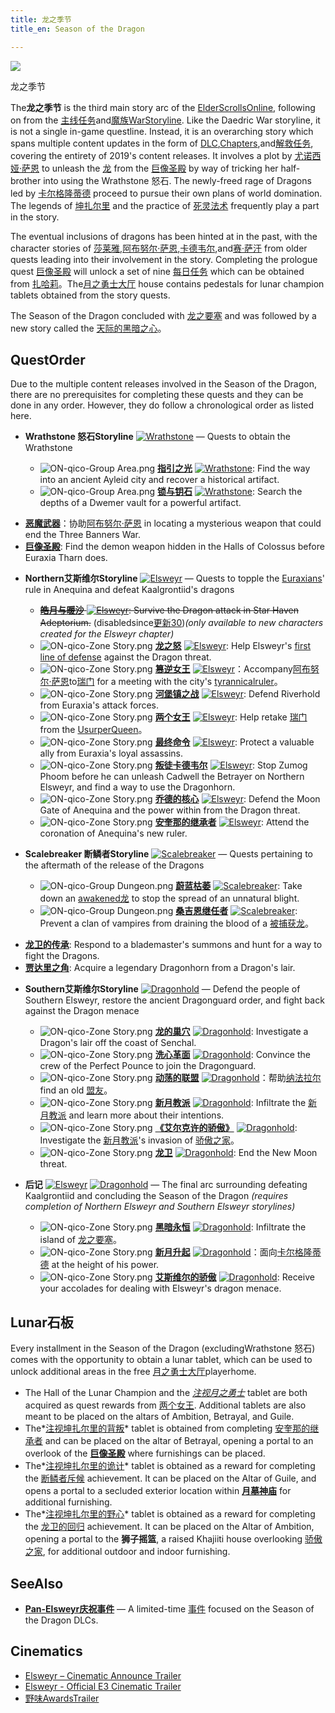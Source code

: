 ```yaml
---
title: 龙之季节
title_en: Season of the Dragon

---
```


![](//images.uesp.net/thumb/5/5b/ON-concept-Season_of_the_Dragon_Boxart.jpg)

<p class="text-gray-500 text-sm text-center">龙之季节</p>

The**龙之季节** is the third main story arc of the [ElderScrollsOnline](/wiki/Online:ESO "ESO"), following on from the
[主线任务](/quest/main-quest "主线任务 (Main Quest)")and[魔族WarStoryline](/quest/daedric-war-storyline "魔族WarStoryline (Daedric War Storyline)").
Like the Daedric War storyline, it is not a single in-game questline. Instead, it is an overarching story which spans
multiple content updates in the form of
[DLC](/wiki/Online:DLC "DLC"),[Chapters](/wiki/Online:Chapters "Chapters"),and[解救任务](/quest/prologue-quests "序幕任务 (Prologue Quests)"),
covering the entirety of 2019's content releases. It involves a plot by
[尤诺西娅·萨恩](/npc/euraxia-tharn "尤诺西娅·萨恩 (Euraxia Tharn)") to unleash the
[龙](/wiki/Online:Dragon "龙 (Dragon)") from the [巨像圣殿](/location/halls-of-colossus "巨像圣殿 (Halls of Colossus)")
by way of tricking her half-brother into using the Wrathstone 怒石. The newly-freed rage of Dragons led by
[卡尔格隆蒂德](/wiki/Online:Kaalgrontiid "卡尔格隆蒂德 (Kaalgrontiid)") proceed to pursue their own plans of world
domination. The legends of [坤扎尔里](/npc/khunzar-ri "坤扎尔里 (Khunzar-ri)") and the practice of
[死灵法术](/wiki/Online:Necromancer "死灵法师 (Necromancer)") frequently play a part in the story.

The eventual inclusions of dragons has been hinted at in the past, with the character stories of
[莎莱雅](/npc/tharayya "莎莱雅 (Tharayya)"),[阿布努尔·萨恩](/npc/abnur-tharn "阿布努尔·萨恩 (Abnur Tharn)"),[卡德韦尔](/npc/cadwell "卡德韦尔 (Cadwell)"),and[赛·萨汗](/npc/sai-sahan "赛·萨汗 (Sai Sahan)")
from older quests leading into their involvement in the story. Completing the prologue quest
[巨像圣殿](/quest/the-halls-of-colossus "巨像圣殿 (The Halls of Colossus)") will unlock a set of nine
[每日任务](/quest/repeatable-quests "Repeatable任务 (Repeatable Quests)") which can be obtained from
[扎哈莉](/npc/zahari "扎哈莉 (Zahari)")。The[月之勇士大厅](/location/hall-of-the-lunar-champion "月之勇士大厅 (Hall of the Lunar Champion)")
house contains pedestals for lunar champion tablets obtained from the story quests.

The Season of the Dragon concluded with [龙之要塞](/wiki/Online:Dragonhold "龙之要塞 (Dragonhold)") and was followed by
a new story called the [天际的黑暗之心](/quest/dark-heart-of-skyrim "天际的黑暗之心 (Dark Heart of Skyrim)")。

## QuestOrder

Due to the multiple content releases involved in the Season of the Dragon, there are no prerequisites for completing
these quests and they can be done in any order. However, they do follow a chronological order as listed here.

- **Wrathstone 怒石Storyline**
  [![Wrathstone](//images.uesp.net/thumb/c/c8/ON-icon-Dungeon_DLC.png)](/wiki/Online:Wrathstone "Wrathstone 怒石 (Wrathstone)")
  — Quests to obtain the Wrathstone

  - ![ON-qico-Group Area.png](//images.uesp.net/thumb/a/a6/ON-qico-Group_Area.png)
    **[指引之光](/quest/the-guiding-light "指引之光 (The Guiding Light)")**
    [![Wrathstone](//images.uesp.net/thumb/c/c8/ON-icon-Dungeon_DLC.png)](/wiki/Online:Wrathstone "Wrathstone 怒石 (Wrathstone)"):
    Find the way into an ancient Ayleid city and recover a historical artifact.
  - ![ON-qico-Group Area.png](//images.uesp.net/thumb/a/a6/ON-qico-Group_Area.png)
    **[锁与钥石](/quest/lock-and-keystone "锁与钥石 (Lock and Keystone)")**
    [![Wrathstone](//images.uesp.net/thumb/c/c8/ON-icon-Dungeon_DLC.png)](/wiki/Online:Wrathstone "Wrathstone 怒石 (Wrathstone)"):
    Search the depths of a Dwemer vault for a powerful artifact.

* **[恶魔武器](/quest/the-demon-weapon "恶魔武器 (The Demon Weapon)")**：协助[阿布努尔·萨恩](/npc/abnur-tharn "阿布努尔·萨恩 (Abnur Tharn)")
  in locating a mysterious weapon that could end the Three Banners War.
* **[巨像圣殿](/quest/the-halls-of-colossus "巨像圣殿 (The Halls of Colossus)")**: Find the demon weapon hidden in the
  Halls of Colossus before Euraxia Tharn does.

- **Northern艾斯维尔Storyline**
  [![Elsweyr](//images.uesp.net/thumb/9/98/ON-icon-alliance-Elsweyr.png)](/wiki/Online:Elsweyr "艾斯维尔 (Elsweyr)") —
  Quests to topple the [Euraxians](/faction/euraxians "Euraxians")' rule in Anequina and defeat Kaalgrontiid's dragons

  - ~~**[皓月与暖沙](/quest/bright-moons-warm-sands "皓月与暖沙 (Bright Moons, Warm Sands)")**
    [![Elsweyr](//images.uesp.net/thumb/9/98/ON-icon-alliance-Elsweyr.png)](/wiki/Online:Elsweyr "艾斯维尔 (Elsweyr)"):
    Survive the Dragon attack in Star Haven
    Adeptorium.~~ (disabledsince[更新30](/wiki/Online:Update_30 "更新30 (Update 30)"))_(only available to new characters
    created for the Elsweyr chapter)_
  - ![ON-qico-Zone Story.png](//images.uesp.net/thumb/b/b4/ON-qico-Zone_Story.png)
    **[龙之怒](/quest/a-rage-of-dragons "龙之怒 (A Rage of Dragons)")**
    [![Elsweyr](//images.uesp.net/thumb/9/98/ON-icon-alliance-Elsweyr.png)](/wiki/Online:Elsweyr "艾斯维尔 (Elsweyr)"):
    Help Elsweyr's [first line of defense](/faction/northern-elsweyr-defense-force "Northern Elsweyr Defense Force")
    against the Dragon threat.
  - ![ON-qico-Zone Story.png](//images.uesp.net/thumb/b/b4/ON-qico-Zone_Story.png)
    **[篡逆女王](/quest/the-usurper-queen "篡逆女王 (The Usurper Queen)")**
    [![Elsweyr](//images.uesp.net/thumb/9/98/ON-icon-alliance-Elsweyr.png)](/wiki/Online:Elsweyr "艾斯维尔 (Elsweyr)")：Accompany[阿布努尔·萨恩](/npc/abnur-tharn "阿布努尔·萨恩 (Abnur Tharn)")to[瑞门](/location/rimmen "瑞门 (Rimmen)")
    for a meeting with the city's [tyrannicalruler](/npc/euraxia-tharn "尤诺西娅·萨恩 (Euraxia Tharn)")。
  - ![ON-qico-Zone Story.png](//images.uesp.net/thumb/b/b4/ON-qico-Zone_Story.png)
    **[河堡镇之战](/quest/the-battle-for-riverhold "河堡镇之战 (The Battle for Riverhold)")**
    [![Elsweyr](//images.uesp.net/thumb/9/98/ON-icon-alliance-Elsweyr.png)](/wiki/Online:Elsweyr "艾斯维尔 (Elsweyr)"):
    Defend Riverhold from Euraxia's attack forces.
  - ![ON-qico-Zone Story.png](//images.uesp.net/thumb/b/b4/ON-qico-Zone_Story.png)
    **[两个女王](/quest/two-queens "两个女王 (Two Queens)")**
    [![Elsweyr](//images.uesp.net/thumb/9/98/ON-icon-alliance-Elsweyr.png)](/wiki/Online:Elsweyr "艾斯维尔 (Elsweyr)"):
    Help retake [瑞门](/location/rimmen "瑞门 (Rimmen)") from the
    [UsurperQueen](/npc/euraxia-tharn "尤诺西娅·萨恩 (Euraxia Tharn)")。
  - ![ON-qico-Zone Story.png](//images.uesp.net/thumb/b/b4/ON-qico-Zone_Story.png)
    **[最终命令](/quest/the-final-order "最终命令 (The Final Order)")**
    [![Elsweyr](//images.uesp.net/thumb/9/98/ON-icon-alliance-Elsweyr.png)](/wiki/Online:Elsweyr "艾斯维尔 (Elsweyr)"):
    Protect a valuable ally from Euraxia's loyal assassins.
  - ![ON-qico-Zone Story.png](//images.uesp.net/thumb/b/b4/ON-qico-Zone_Story.png)
    **[叛徒卡德韦尔](/quest/cadwell-the-betrayer "叛徒卡德韦尔(quest) (Cadwell the Betrayer (quest))")**
    [![Elsweyr](//images.uesp.net/thumb/9/98/ON-icon-alliance-Elsweyr.png)](/wiki/Online:Elsweyr "艾斯维尔 (Elsweyr)"):
    Stop Zumog Phoom before he can unleash Cadwell the Betrayer on Northern Elsweyr, and find a way to use the
    Dragonhorn.
  - ![ON-qico-Zone Story.png](//images.uesp.net/thumb/b/b4/ON-qico-Zone_Story.png)
    **[乔德的核心](/quest/jode-27s-core "Jode's核心(quest) (Jode's Core (quest))")**
    [![Elsweyr](//images.uesp.net/thumb/9/98/ON-icon-alliance-Elsweyr.png)](/wiki/Online:Elsweyr "艾斯维尔 (Elsweyr)"):
    Defend the Moon Gate of Anequina and the power within from the Dragon threat.
  - ![ON-qico-Zone Story.png](//images.uesp.net/thumb/b/b4/ON-qico-Zone_Story.png)
    **[安奎那的继承者](/quest/the-heir-of-anequina "安奎那的继承者 (The Heir of Anequina)")**
    [![Elsweyr](//images.uesp.net/thumb/9/98/ON-icon-alliance-Elsweyr.png)](/wiki/Online:Elsweyr "艾斯维尔 (Elsweyr)"):
    Attend the coronation of Anequina's new ruler.

* **Scalebreaker 断鳞者Storyline**
  [![Scalebreaker](//images.uesp.net/thumb/c/c8/ON-icon-Dungeon_DLC.png)](/wiki/Online:Scalebreaker "Scalebreaker 断鳞者 (Scalebreaker)")
  — Quests pertaining to the aftermath of the release of the Dragons

  - ![ON-qico-Group Dungeon.png](//images.uesp.net/thumb/7/7b/ON-qico-Group_Dungeon.png)
    **[蔚蓝枯萎](/quest/the-azure-blight "蔚蓝枯萎 (The Azure Blight)")**
    [![Scalebreaker](//images.uesp.net/thumb/c/c8/ON-icon-Dungeon_DLC.png)](/wiki/Online:Scalebreaker "Scalebreaker 断鳞者 (Scalebreaker)"):
    Take down an [awakened龙](/wiki/Online:Maarselok "马塞洛克 (Maarselok)") to stop the spread of an unnatural blight.
  - ![ON-qico-Group Dungeon.png](//images.uesp.net/thumb/7/7b/ON-qico-Group_Dungeon.png)
    **[桑吉恩继任者](/quest/the-sanguine-successor "桑吉恩继任者 (The Sanguine Successor)")**
    [![Scalebreaker](//images.uesp.net/thumb/c/c8/ON-icon-Dungeon_DLC.png)](/wiki/Online:Scalebreaker "Scalebreaker 断鳞者 (Scalebreaker)"):
    Prevent a clan of vampires from draining the blood of a
    [被捕获龙](/wiki/Online:Sahrotnax "萨洛特纳克斯 (Sahrotnax)")。

- **[龙卫的传承](/quest/the-dragonguard-27s-legacy "龙卫的传承 (The Dragonguard's Legacy)")**: Respond to a
  blademaster's summons and hunt for a way to fight the Dragons.
- **[贾达里之角](/quest/the-horn-of-ja-27darri "贾达里之角 (The Horn of Ja'darri)")**: Acquire a legendary Dragonhorn
  from a Dragon's lair.

* **Southern艾斯维尔Storyline**
  [![Dragonhold](//images.uesp.net/thumb/8/83/ON-icon-Dragonhold_02.png)](/wiki/Online:Dragonhold "龙之要塞 (Dragonhold)")
  — Defend the people of Southern Elsweyr, restore the ancient Dragonguard order, and fight back against the Dragon
  menace

  - ![ON-qico-Zone Story.png](//images.uesp.net/thumb/b/b4/ON-qico-Zone_Story.png)
    **[龙的巢穴](/quest/the-dragon-27s-lair "龙的巢穴 (The Dragon's Lair)")**
    [![Dragonhold](//images.uesp.net/thumb/8/83/ON-icon-Dragonhold_02.png)](/wiki/Online:Dragonhold "龙之要塞 (Dragonhold)"):
    Investigate a Dragon's lair off the coast of Senchal.
  - ![ON-qico-Zone Story.png](//images.uesp.net/thumb/b/b4/ON-qico-Zone_Story.png)
    **[洗心革面](/quest/reformation "洗心革面 (Reformation)")**
    [![Dragonhold](//images.uesp.net/thumb/8/83/ON-icon-Dragonhold_02.png)](/wiki/Online:Dragonhold "龙之要塞 (Dragonhold)"):
    Convince the crew of the Perfect Pounce to join the Dragonguard.
  - ![ON-qico-Zone Story.png](//images.uesp.net/thumb/b/b4/ON-qico-Zone_Story.png)
    **[动荡的联盟](/quest/uneasy-alliances "动荡的联盟 (Uneasy Alliances)")**
    [![Dragonhold](//images.uesp.net/thumb/8/83/ON-icon-Dragonhold_02.png)](/wiki/Online:Dragonhold "龙之要塞 (Dragonhold)")：帮助[纳法拉尔](/wiki/Online:Nahfahlaar "纳法拉尔 (Nahfahlaar)")
    find an old [盟友](/wiki/Online:Yahgrondu "亚贡都 (Yahgrondu)")。
  - ![ON-qico-Zone Story.png](//images.uesp.net/thumb/b/b4/ON-qico-Zone_Story.png)
    **[新月教派](/quest/order-of-the-new-moon "新月教派 (Order of the New Moon)")**
    [![Dragonhold](//images.uesp.net/thumb/8/83/ON-icon-Dragonhold_02.png)](/wiki/Online:Dragonhold "龙之要塞 (Dragonhold)"):
    Infiltrate the [新月教派](/faction/order-of-the-new-moon "新月教派(faction) (Order of the New Moon (faction))") and
    learn more about their intentions.
  - ![ON-qico-Zone Story.png](//images.uesp.net/thumb/b/b4/ON-qico-Zone_Story.png)
    **[《艾尔克许的骄傲》](/quest/the-pride-of-alkosh "《艾尔克许的骄傲》(quest) (The Pride of Alkosh (quest))")**
    [![Dragonhold](//images.uesp.net/thumb/8/83/ON-icon-Dragonhold_02.png)](/wiki/Online:Dragonhold "龙之要塞 (Dragonhold)"):
    Investigate the [新月教派](/faction/order-of-the-new-moon "新月教派(faction) (Order of the New Moon (faction))")'s
    invasion of [骄傲之家](/location/pridehome "骄傲之家 (Pridehome)")。
  - ![ON-qico-Zone Story.png](//images.uesp.net/thumb/b/b4/ON-qico-Zone_Story.png)
    **[龙卫](/quest/the-dragonguard "龙卫 (The Dragonguard)")**
    [![Dragonhold](//images.uesp.net/thumb/8/83/ON-icon-Dragonhold_02.png)](/wiki/Online:Dragonhold "龙之要塞 (Dragonhold)"):
    End the New Moon threat.

- **后记**
  [![Elsweyr](//images.uesp.net/thumb/9/98/ON-icon-alliance-Elsweyr.png)](/wiki/Online:Elsweyr "艾斯维尔 (Elsweyr)")
  [![Dragonhold](//images.uesp.net/thumb/8/83/ON-icon-Dragonhold_02.png)](/wiki/Online:Dragonhold "龙之要塞 (Dragonhold)")
  — The final arc surrounding defeating Kaalgrontiid and concluding the Season of the Dragon _(requires completion of
  Northern Elsweyr and Southern Elsweyr storylines)_

  - ![ON-qico-Zone Story.png](//images.uesp.net/thumb/b/b4/ON-qico-Zone_Story.png)
    **[黑暗永恒](/quest/the-dark-aeon "黑暗永恒 (The Dark Aeon)")**
    [![Dragonhold](//images.uesp.net/thumb/8/83/ON-icon-Dragonhold_02.png)](/wiki/Online:Dragonhold "龙之要塞 (Dragonhold)"):
    Infiltrate the island of [龙之要塞](/location/dragonhold "龙之要塞(黑暗永恒) (Dragonhold (The Dark Aeon))")。
  - ![ON-qico-Zone Story.png](//images.uesp.net/thumb/b/b4/ON-qico-Zone_Story.png)
    **[新月升起](/quest/new-moon-rising "新月升起 (New Moon Rising)")**
    [![Dragonhold](//images.uesp.net/thumb/8/83/ON-icon-Dragonhold_02.png)](/wiki/Online:Dragonhold "龙之要塞 (Dragonhold)")：面向[卡尔格隆蒂德](/wiki/Online:Kaalgrontiid "卡尔格隆蒂德 (Kaalgrontiid)")
    at the height of his power.
  - ![ON-qico-Zone Story.png](//images.uesp.net/thumb/b/b4/ON-qico-Zone_Story.png)
    **[艾斯维尔的骄傲](/quest/the-pride-of-elsweyr "艾斯维尔的骄傲 (The Pride of Elsweyr)")**
    [![Dragonhold](//images.uesp.net/thumb/8/83/ON-icon-Dragonhold_02.png)](/wiki/Online:Dragonhold "龙之要塞 (Dragonhold)"):
    Receive your accolades for dealing with Elsweyr's dragon menace.

## Lunar石板

Every installment in the Season of the Dragon (excludingWrathstone 怒石) comes with the opportunity to obtain a lunar
tablet, which can be used to unlock additional areas in the free
[月之勇士大厅](/location/hall-of-the-lunar-champion "月之勇士大厅 (Hall of the Lunar Champion)")playerhome.

- The Hall of the Lunar Champion and the _[注视月之勇士](//esoitem.uesp.net/itemLink.php?&collectid=6609&quality=5)_
  tablet are both acquired as quest rewards from [两个女王](/quest/two-queens "两个女王 (Two Queens)"). Additional
  tablets are also meant to be placed on the altars of Ambition, Betrayal, and Guile.
- The*[注视坤扎尔里的背叛](//esoitem.uesp.net/itemLink.php?&collectid=6613&quality=5)* tablet is obtained from
  completing [安奎那的继承者](/quest/the-heir-of-anequina "安奎那的继承者 (The Heir of Anequina)") and can be placed on
  the altar of Betrayal, opening a portal to an overlook of the
  **[巨像圣殿](/location/halls-of-colossus "巨像圣殿 (Halls of Colossus)")** where furnishings can be placed.
- The*[注视坤扎尔里的诡计](//esoitem.uesp.net/itemLink.php?&collectid=6919&quality=5)* tablet is obtained as a reward
  for completing the
  [断鳞者斥候](/wiki/Online:Scalebreaker_Achievements "Scalebreaker 断鳞者成就 (Scalebreaker Achievements)")
  achievement. It can be placed on the Altar of Guile, and opens a portal to a secluded exterior location within
  **[月墓神庙](/location/moongrave-fane "月墓神庙 (Moongrave Fane)")** for additional furnishing.
- The*[注视坤扎尔里的野心](//esoitem.uesp.net/itemLink.php?&collectid=7345&quality=5)* tablet is obtained as a reward
  for completing the [龙卫的回归](/wiki/Online:Return_of_the_Dragonguard "龙卫的回归 (Return of the Dragonguard)")
  achievement. It can be placed on the Altar of Ambition, opening a portal to the **狮子摇篮**, a raised Khajiiti house
  overlooking [骄傲之家](/location/pridehome "骄傲之家 (Pridehome)"), for additional outdoor and indoor furnishing.

## SeeAlso

- **[Pan-Elsweyr庆祝事件](/wiki/Online:Pan-Elsweyr_Celebration_Event "Pan-Elsweyr庆祝事件 (Pan-Elsweyr Celebration Event)")** —
  A limited-time [事件](/wiki/Online:Events "活动 (Events)") focused on the Season of the Dragon DLCs.

## Cinematics

- [Elsweyr – Cinematic Announce Trailer](https://www.youtube.com/watch?v=qcDY-5GjGaE)
- [Elsweyr - Official E3 Cinematic Trailer](https://www.youtube.com/watch?v=Mo50aybqlak)
- [野味AwardsTrailer](https://www.youtube.com/watch?v=AfeR8KaQWRs)
